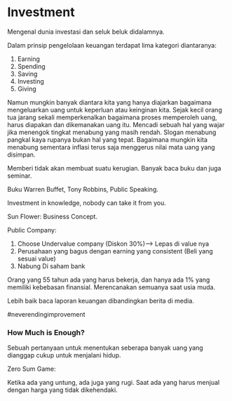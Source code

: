 # Investment

Mengenal dunia investasi dan seluk beluk didalamnya. 

Dalam prinsip pengelolaan keuangan terdapat lima kategori diantaranya:

1. Earning
2. Spending
3. Saving
4. Investing
5. Giving

Namun mungkin banyak diantara kita yang hanya diajarkan bagaimana mengeluarkan uang untuk keperluan atau keinginan kita. Sejak kecil orang tua jarang sekali memperkenalkan bagaimana proses memperoleh uang, harus diapakan dan dikemanakan uang itu. Mencadi sebuah hal yang wajar jika menengok tingkat menabung yang masih rendah. Slogan menabung pangkal kaya rupanya bukan hal yang tepat. Bagaimana mungkin kita menabung sementara inflasi terus saja menggerus nilai mata uang yang disimpan.



Memberi tidak akan membuat suatu kerugian. Banyak baca buku dan juga seminar. 

Buku Warren Buffet, Tony Robbins, Public Speaking. 

Investment in knowledge, nobody can take it from you.  

Sun Flower: Business Concept. 

Public Company: 

1. Choose Undervalue company \(Diskon 30%\)--&gt; Lepas di value nya
2. Perusahaan yang bagus dengan earning yang consistent \(Beli yang sesuai value\)
3. Nabung Di saham bank

Orang yang 55 tahun ada yang harus bekerja, dan hanya ada 1% yang memiliki kebebasan finansial. Merencanakan semuanya saat usia muda. 

Lebih baik baca laporan keuangan dibandingkan berita di media. 

\#neverendingimprovement



### How Much is Enough?

Sebuah pertanyaan untuk menentukan seberapa banyak uang yang dianggap cukup untuk menjalani hidup. 



Zero Sum Game:

Ketika ada yang untung, ada juga yang rugi. Saat ada yang harus menjual dengan harga yang tidak dikehendaki. 



